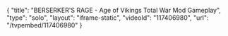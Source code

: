 {
    "title": "BERSERKER'S RAGE - Age of Vikings Total War Mod Gameplay",
    "type": "solo",
    "layout": "iframe-static",
    "videoId": "117406980",
    "url": "\/tvpembed\/117406980"
}